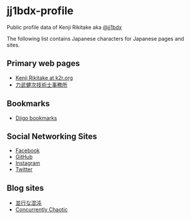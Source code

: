# jj1bdx-profile

Public profile data of Kenji Rikitake aka [@jj1bdx](https://github.com/jj1bdx/)

The following list contains Japanese characters for Japanese pages and sites.

## Primary web pages

* [Kenji Rikitake at k2r.org](http://www.k2r.org/kenji/)
* [力武健次技術士事務所](http://rikitake.jp/)

## Bookmarks

* [Diigo bookmarks](https://www.diigo.com/user/jj1bdx)

## Social Networking Sites

* [Facebook](https://www.facebook.com/jj1bdx)
* [GitHub](https://github.com/jj1bdx)
* [Instagram](https://www.instagram.com/jj1bdx)
* [Twitter](https://twitter.com/jj1bdx)

## Blog sites

* [並行な混沌](https://heikou-konton.blogspot.com/)
* [Concurrently Chaotic](https://concurrently-chaotic.blogspot.com/)

